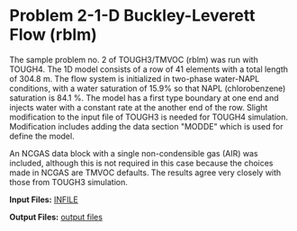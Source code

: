 # Problem 2-1-D Buckley-Leverett Flow (rblm)

The sample problem no. 2 of TOUGH3/TMVOC  (rblm) was run with TOUGH4.  The 1D model consists of a row of  41 elements with a total length of 304.8 m. The flow system is initialized in two-phase water-NAPL conditions, with a water saturation of 15.9% so that NAPL (chlorobenzene) saturation is 84.1 %.  The model has a first type boundary at one end  and injects water with a constant rate at the another end of the row. Slight modification to the input file of TOUGH3 is needed for TOUGH4 simulation. Modification includes  adding the data section "MODDE" which is used for define the model.&#x20;

An NCGAS data block with a single non-condensible gas (AIR) was included, although this is not required in this case because the choices made in NCGAS are TMVOC defaults. The results agree very closely with those from TOUGH3 simulation.

**Input Files:**                 [INFILE](https://drive.google.com/file/d/1DTD1stA1lhPYH0vAc0hjLntZhz8-vKlW/view?usp=sharing)

**Output Files:**            [output files](https://drive.google.com/file/d/1S3HOpvlfEfW1Fc6C8BoXsV82gXhIsH20/view?usp=sharing)
